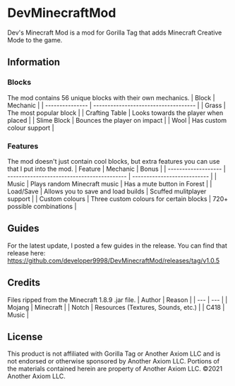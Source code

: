 # DevMinecraftMod
Dev's Minecraft Mod is a mod for Gorilla Tag that adds Minecraft Creative Mode to the game.

## Information
### Blocks
The mod contains 56 unique blocks with their own mechanics.
| Block           | Mechanic                             |
| --------------- | ------------------------------------ |
| Grass           | The most popular block               |
| Crafting Table  | Looks towards the player when placed |
| Slime Block     | Bounces the player on impact         |
| Wool            | Has custom colour support            |

### Features
The mod doesn't just contain cool blocks, but extra features you can use that I put into the mod.
| Feature             | Mechanic                                   | Bonus                       |
| ------------------- | ------------------------------------------ | --------------------------- |
| Music               | Plays random Minecraft music               | Has a mute button in Forest |
| Load/Save           | Allows you to save and load builds         | Scuffed mulitplayer support |
| Custom colours      | Three custom colours for certain blocks    | 720+ possible combinations  |

## Guides
For the latest update, I posted a few guides in the release. You can find that release here: https://github.com/developer9998/DevMinecraftMod/releases/tag/v1.0.5

## Credits
Files ripped from the Minecraft 1.8.9 .jar file.
| Author    | Reason |
| ---       | ---                                |
| Mojang    | Minecraft                          |
| Notch     | Resources (Textures, Sounds, etc.) |
| C418      | Music                              |

## License
This product is not affiliated with Gorilla Tag or Another Axiom LLC and is not endorsed or otherwise sponsored by Another Axiom LLC. Portions of the materials contained herein are property of Another Axiom LLC. ©2021 Another Axiom LLC.
